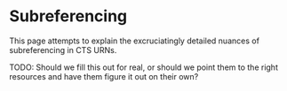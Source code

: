 # Subreferencing

This page attempts to explain the excruciatingly detailed nuances of subreferencing in CTS URNs.

TODO:  Should we fill this out for real, or should we point them to the right resources and have them figure it out on their own?
